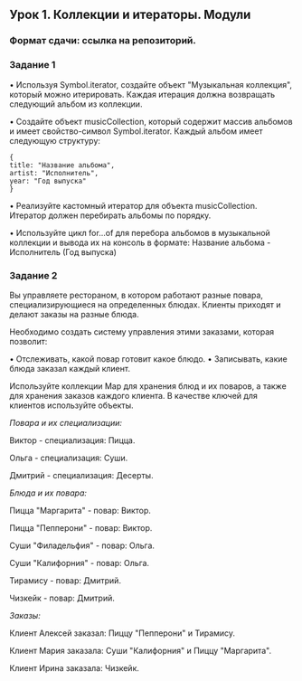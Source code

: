 ## Урок 1. Коллекции и итераторы. Модули
### Формат сдачи: ссылка на репозиторий.


### Задание 1

• Используя Symbol.iterator, создайте объект "Музыкальная коллекция", который можно итерировать. Каждая итерация должна возвращать следующий альбом из коллекции.

• Создайте объект musicCollection, который содержит массив альбомов и имеет свойство-символ Symbol.iterator. Каждый альбом имеет следующую структуру:

```
{
title: "Название альбома",
artist: "Исполнитель",
year: "Год выпуска"
}
```

• Реализуйте кастомный итератор для объекта musicCollection. Итератор должен перебирать альбомы по порядку.

• Используйте цикл for...of для перебора альбомов в музыкальной коллекции и вывода их на консоль в формате: Название альбома - Исполнитель (Год выпуска)


### Задание 2
Вы управляете рестораном, в котором работают разные повара, специализирующиеся на определенных блюдах. Клиенты приходят и делают заказы на разные блюда.

Необходимо создать систему управления этими заказами, которая позволит:

• Отслеживать, какой повар готовит какое блюдо.
• Записывать, какие блюда заказал каждый клиент.

Используйте коллекции Map для хранения блюд и их поваров, а также для хранения заказов каждого клиента. В качестве ключей для клиентов используйте объекты.

*Повара и их специализации:*

Виктор - специализация: Пицца.

Ольга - специализация: Суши.

Дмитрий - специализация: Десерты.


*Блюда и их повара:*

Пицца "Маргарита" - повар: Виктор.

Пицца "Пепперони" - повар: Виктор.

Суши "Филадельфия" - повар: Ольга.

Суши "Калифорния" - повар: Ольга.

Тирамису - повар: Дмитрий.

Чизкейк - повар: Дмитрий.

*Заказы:*

Клиент Алексей заказал: Пиццу "Пепперони" и Тирамису.

Клиент Мария заказала: Суши "Калифорния" и Пиццу "Маргарита".

Клиент Ирина заказала: Чизкейк.
